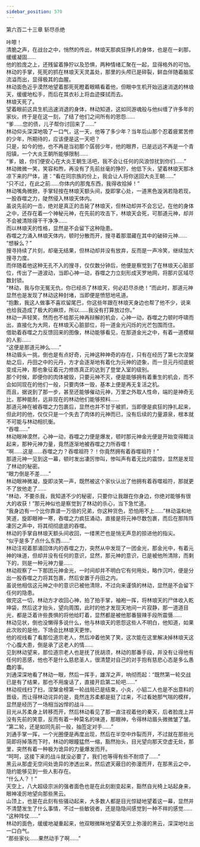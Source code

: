```yaml
---
sidebar_position: 570
---
```

 第六百二十三章 斩尽杀绝


咔嚓！  
清脆之声，在战台之中，悄然的传出，林琅天那疯狂挣扎的身体，也是在一刹那，缓缓凝固……  
他的脸庞之上，还残留着狰狞以及恐惧，两种情绪汇聚在一起，显得格外的可怕。  
林动的手掌，死死的抓在林琅天天灵盖处，那里的头颅已是碎裂，鲜血伴随着脑浆流溢而出，显得极其的血腥。  
林动面色近乎漠然地望着那死死瞪着眼睛看着他，但眼中生机开始迅速消退的林琅天，缓缓地松手，而后在其衣衫上将血迹搽拭而去。  
林琅天死了。  
望着眼前这具生机迅速消退的身体，林动知道，这如同游魂般与他纠缠了许多年的家伙，终于是在这一刻，了结了他们之间所有的恩怨……  
“爹……您的债，儿子帮你讨回来了……”  
林动仰头深深地吸了一口气，这一天，他等了多少年？当年后山那个忍着疲累苦修的少年，所期待的，应该便是这一天吧？  
只是，如今的他，也不再是当初那个孱弱少年，他的眼界，已是远远不再是一个青阳镇，一个大炎王朝所能够限制……  
“爹，娘，你们便安心在大炎王朝生活吧，我不会让任何的风浪惊扰到你们……”  
林动微微一笑，笑容和煦，再没有了先前丝毫的狰狞，他低下头，望着林琅天那冰凉下来的尸体，道：“看在同宗族的份上，我会让人将你送回大炎王朝……”  
“只不过，在此之前……你体内的那鬼东西，我得收拾掉！”  
林动嘴角微掀，手掌轻按在林琅天额头间，旋即掌心处，一道黑色漩涡若隐若现，一股吞噬之力，陡然侵入林琅天体内。  
虽说先前的一击，绝对是真正的击毙了林琅天，但林动却并不会忘记，在他的身体之中，还存在着一个神秘元神，在先前的攻击下，林琅天会死，可那道元神，却并不会被清除得干干净净……  
而以林琅天的性格，显然是不会留下这种隐患。  
吞噬之力涌入林琅天体内，顿时分散而开，搜寻着那潜藏在其中的破碎元神……  
“想躲么？”  
搜寻持续了片刻，却毫无结果，但林动却并没有放弃，反而是一声冷笑，继续加大搜寻力度。  
而伴随着他这种无孔不入的搜寻，仅仅数分钟后，他便是察觉到了在林琅天心脏部位，传出了一道波动，当即心神一动，吞噬之力立刻形成天罗地网，将那片区域尽数封锁。  
“林动，我与你无冤无仇，你已经杀了林琅天，何必赶尽杀绝！”而此时，那道元神显然也是发现了林动这种封堵，当即便是愤怒地吼道。  
“抱歉，我这人做事不喜欢留尾巴，你这些年跟在林琅天身边也帮了他不少，说来也给我造成了极大的麻烦，所以……我没有打算放过你。”  
林动一声轻笑，然而也不给那元神再辩解的机会，心神一动，吞噬之力顿时呼啸而出，直接化为大网，在林琅天心脏部位，将一道金光闪烁的光芒包围而住。  
借助着吞噬之力反馈回来的图像，林动能够看见，在那道金光之中，有着一道模糊的人影……  
“这便是那道元神么……”  
林动眉头一挑，倒也是有点好奇，元神这种神奇的存在，只有在经历了第七次涅槃劫之后，丹田之中的元丹，方才会逐渐地有着化为元神的迹象，而一旦元丹彻底蜕变成元神，那也象征着元力修炼真正的达到了登堂入室的级别。  
那个时候，即便你的肉体被毁，只要元神不灭，便是能够拥有着重生的机会，而不会如同现在的他们一般，只要肉体一毁，基本上便是再无复活之机。  
而且，据说到了那一步，甚至还能够催动元神，万里之外取人性命，端的是神奇无比，那种能耐，远非现在的林动他们能够预料……  
那道元神在被吞噬之力包裹后，显然也并不甘于被抓，当即便是疯狂的挣扎起来，但此时的他，仅仅只是一个失去了肉体的元神而已，没有后续的力量源泉，根本就不可能与林动相抗衡。  
“吞噬……”  
林动眼神漠然，心神一动，吞噬之力便是爆发，顿时那元神金光便是开始变得黯淡起来，那种元神力量，竟然逐渐地被吞噬之力所吞噬！  
“啊……这是……吞噬之力？吞噬祖符？！你竟然拥有着吞噬祖符！”  
那道元神一见到这一幕，顿时发出凄厉惨叫，惨叫声有着无比的震惊，显然是发现了林动的秘密。  
“眼力倒是不差……”  
林动眼神微凝，旋即淡笑一声，既然被这个家伙认出了他拥有着吞噬祖符，那就更不了放他走了……  
“林动，不要杀我，我知道不少的秘密，只要你让我跟在你身边，你绝对能够有很大的收获！”那元神似也是察觉到了林动的杀心，当下急忙道。  
“我身边有一个比你靠谱一万倍的兄弟，你这种货色，恐怕用不上……”林动温和地笑道，旋即眼神一寒，吞噬之力疯狂涌动，直接是将元神尽数包裹，而后在那阵阵凄厉之声中，将其彻彻底底的吞噬。  
林动的手掌自林琅天额头间收回，一缕黑芒也是悄无声息的掠进他的指尖。  
“似乎是多了点什么东西……”  
林动注视着那涌回体内的吞噬之力，突然从中发现了一团金光，那金光中，有着元神的味道，但却并没有任何的意识，显然，那元神的意识，已是被他所清除，而剩下的，则是一种元神力量……  
林动观察了一下那团元神金光，一时间却并不明白它有何用处，略作沉吟，便是分出一股吞噬之力将其包裹，然后安置于丹田之内。  
虽说他相信这元神之中的意识已被他清除，不过向来谨慎的林动，显然是不会留下任何的隐患。  
做完这一切，林动方才收回心神，拍了拍手掌，袖袍一挥，将林琅天的尸体收入乾坤袋，然后这才抬头，望向周围，此时的他才发现天地间一片寂静，那一道道目光，都是泛着许些畏惧的将他给盯着，显然都是被他那番狠辣手段所震慑……  
林动见状，倒也没懒得多说什么，他与林琅天的恩怨这些人不明白，他知道，如果此次败的是他，下场会比林琅天更惨。  
他的视线看了看那位道宗老人，然后冲着他笑了笑，这次能在这里解决掉林琅天这个心腹大患，倒是承了这老人的情……  
见到林动望来，那位道宗老人也是抚了抚胡须，林动的那番手段，并没有让得他有任何的恶感，他也不是什么慈悲圣人，很清楚对自己的对手抱有慈悲心态是多么愚蠢的事。  
刘通深深地看了林动一眼，然后一挥手，雄浑之声，响彻而起：“既然第一轮交战已是有了结果，那也不用废话了，直接开启第二轮吧……”  
林动视线扫了扫，涅槃金榜第一轮战局已是结束，小炎，小貂二人也是不出意料的晋级，而让得林动诧异的是，竟然连苏柔都是挺了过来，不过看她那气喘的模样，显然是经历了一场相当凶悍的战斗……  
目光从苏柔身上转移而开，然后林动看见了那一直注视着他的秦天，后者脸庞上并没有先前的笑意，反而有着一种莫名的味道，那眼神，令得林动眉头微微皱了皱。  
“第二轮，还是如同先前一般，抽签定对手……”  
刘通手掌一挥，一个光圈便是再度出现，然后在半空中炸裂而开，不过就在那些光简即将掉落而下时，林动的眼瞳猛然一缩，豁然抬头，目光望向那天空虚无处，那里，突然有着一种极为诡异的力量爆发而开。  
“呵呵，这接下来的战斗就没必要了，我们也等得有些不耐烦了……”  
黑云从那虚无空间处诡异的渗透出来，然后遮天蔽日的弥漫而开，在那黑云之中，隐约能够见到一些人影存在。  
“什么人？！”  
天空上，八大超级宗派的强者面色也是在此刻剧变起来，豁然自光椅上站起身来，眼神凌厉地望向那些黑云。  
山顶上，也是在此刻有些骚动起来，大多数人都是目光惊疑地望着这一幕，显然并不清楚发生了什么事情，不过一些敏锐者，还是隐隐间感觉到一种不祥的感觉……  
“这种阵仗……”  
林动的面色，缓缓地凝重起来，他双眼微眯地望着天空上弥漫的黑云，深深地吐出一口白气。  
“那些家伙……果然动手了啊……”  
  
  

